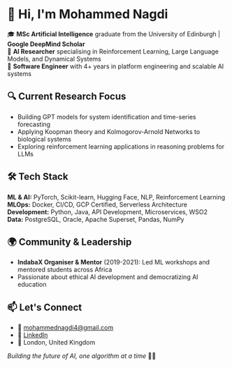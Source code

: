 # 👋 Hi, I'm Mohammed Nagdi

🎓 **MSc Artificial Intelligence** graduate from the University of Edinburgh | **Google DeepMind Scholar**  
🔬 **AI Researcher** specialising in Reinforcement Learning, Large Language Models, and Dynamical Systems  
💼 **Software Engineer** with 4+ years in platform engineering and scalable AI systems

## 🔍 Current Research Focus
- Building GPT models for system identification and time-series forecasting
- Applying Koopman theory and Kolmogorov-Arnold Networks to biological systems
- Exploring reinforcement learning applications in reasoning problems for LLMs

## 🛠️ Tech Stack
**ML & AI:** PyTorch, Scikit-learn, Hugging Face, NLP, Reinforcement Learning  
**MLOps:** Docker, CI/CD, GCP Certified, Serverless Architecture  
**Development:** Python, Java, API Development, Microservices, WSO2  
**Data:** PostgreSQL, Oracle, Apache Superset, Pandas, NumPy

## 🌍 Community & Leadership
- **IndabaX Organiser & Mentor** (2019-2021): Led ML workshops and mentored students across Africa
- Passionate about ethical AI development and democratizing AI education

## 📫 Let's Connect
- 📧 mohammednagdi4@gmail.com
- 💼 [LinkedIn](your-linkedin-url)
- 📍 London, United Kingdom

*Building the future of AI, one algorithm at a time* 🤖✨
